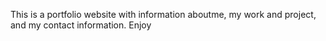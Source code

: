 This is a portfolio website with information aboutme, my work and project, and my contact information. Enjoy